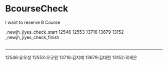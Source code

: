 # BcourseCheck
I want to reserve B Course

_newjh_jiyes_check_start 12546 12553 13716 13679 13152 _newjh_jiyes_check_finish
<br/><br/>
***
12546:유우성 12553:오규원 13716:김지예 13679:김대한 13152:곽세은
